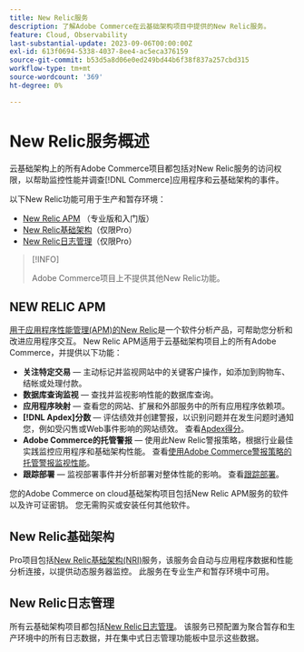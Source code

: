 ```yaml
---
title: New Relic服务
description: 了解Adobe Commerce在云基础架构项目中提供的New Relic服务。
feature: Cloud, Observability
last-substantial-update: 2023-09-06T00:00:00Z
exl-id: 613f0694-5338-4037-8ee4-ac5eca376159
source-git-commit: b53d5a8d06e0ed249bd44b6f38f837a257cbd315
workflow-type: tm+mt
source-wordcount: '369'
ht-degree: 0%

---
```


# New Relic服务概述

云基础架构上的所有Adobe Commerce项目都包括对New Relic服务的访问权限，以帮助监控性能并调查[!DNL Commerce]应用程序和云基础架构的事件。

以下New Relic功能可用于生产和暂存环境：

- [New Relic APM](#new-relic-apm) （专业版和入门版）
- [New Relic基础架构](#new-relic-infrastructure)（仅限Pro）
- [New Relic日志管理](#new-relic-log-management)（仅限Pro）

>[!INFO]
>
>Adobe Commerce项目上不提供其他New Relic功能。

## NEW RELIC APM

[用于应用程序性能管理(APM)的New Relic](https://docs.newrelic.com/introduction-apm/)是一个软件分析产品，可帮助您分析和改进应用程序交互。 New Relic APM适用于云基础架构项目上的所有Adobe Commerce，并提供以下功能：

- **关注特定交易** — 主动标记并监视网站中的关键客户操作，如添加到购物车、结帐或处理付款。
- **数据库查询监视** — 查找并监视影响性能的数据库查询。
- **应用程序映射** — 查看您的网站、扩展和外部服务中的所有应用程序依赖项。
- **[!DNL Apdex]分数** — 评估绩效并创建警报，以识别问题并在发生问题时通知您，例如受闪售或Web事件影响的网站绩效。 查看[Apdex得分](https://docs.newrelic.com/docs/apm/new-relic-apm/apdex/apdex-measure-user-satisfaction/)。
- **Adobe Commerce的托管警报** — 使用此New Relic警报策略，根据行业最佳实践监控应用程序和基础架构性能。 查看[使用Adobe Commerce警报策略的托管警报监视性能](investigate-performance.md/#monitor-performance-with-managed-alerts)。
- **跟踪部署** — 监视部署事件并分析部署对整体性能的影响。 查看[跟踪部署](track-deployments.md)。

您的Adobe Commerce on cloud基础架构项目包括New Relic APM服务的软件以及许可证密钥。 您无需购买或安装任何其他软件。

## New Relic基础架构

Pro项目包括[New Relic基础架构(NRI)](https://docs.newrelic.com/docs/infrastructure/infrastructure-monitoring/get-started/get-started-infrastructure-monitoring/)服务，该服务会自动与应用程序数据和性能分析连接，以提供动态服务器监控。 此服务在专业生产和暂存环境中可用。

## New Relic日志管理

所有云基础架构项目都包括[New Relic日志管理](log-management.md)。 该服务已预配置为聚合暂存和生产环境中的所有日志数据，并在集中式日志管理功能板中显示这些数据。
